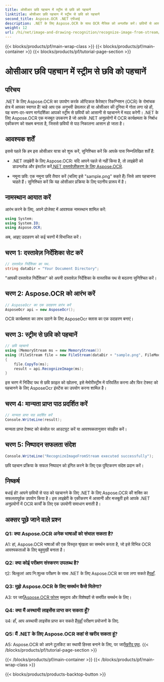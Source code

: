 ```yaml
---
title: ओसीआर छवि पहचान में स्ट्रीम से छवि को पहचानें
linktitle: ओसीआर छवि पहचान में स्ट्रीम से छवि को पहचानें
second_title: Aspose.OCR .NET एपीआई
description: .NET के लिए Aspose.OCR के साथ OCR मैजिक को अनलॉक करें। छवियों से आसानी से टेक्स्ट निकालें। चरण-दर-चरण मार्गदर्शन के लिए ट्यूटोरियल देखें।
weight: 12
url: /hi/net/image-and-drawing-recognition/recognize-image-from-stream/
---
```


{{< blocks/products/pf/main-wrap-class >}}
{{< blocks/products/pf/main-container >}}
{{< blocks/products/pf/tutorial-page-section >}}

# ओसीआर छवि पहचान में स्ट्रीम से छवि को पहचानें

## परिचय

.NET के लिए Aspose.OCR का उपयोग करके ऑप्टिकल कैरेक्टर रिकग्निशन (OCR) के रोमांचक क्षेत्र में आपका स्वागत है! चाहे आप एक अनुभवी डेवलपर हों या ओसीआर की दुनिया में गोता लगा रहे हों, यह चरण-दर-चरण मार्गदर्शिका आपको स्ट्रीम से छवियों को आसानी से पहचानने में मदद करेगी। .NET के लिए Aspose.OCR एक मजबूत उपकरण है जो आपके .NET अनुप्रयोगों में OCR कार्यक्षमता के निर्बाध एकीकरण को सक्षम बनाता है, जिससे छवियों से पाठ निकालना आसान हो जाता है।

## आवश्यक शर्तें

इससे पहले कि हम इस ओसीआर यात्रा को शुरू करें, सुनिश्चित करें कि आपके पास निम्नलिखित शर्तें हैं:

-  .NET लाइब्रेरी के लिए Aspose.OCR: यदि आपने पहले से नहीं किया है, तो लाइब्रेरी को डाउनलोड और इंस्टॉल करें[.NET दस्तावेज़ीकरण के लिए Aspose.OCR](https://reference.aspose.com/ocr/net/).

- नमूना छवि: एक नमूना छवि तैयार करें (चलिए इसे "sample.png" कहते हैं) जिसे आप पहचानना चाहते हैं। सुनिश्चित करें कि यह ओसीआर प्रक्रिया के लिए पठनीय प्रारूप में है।

## नामस्थान आयात करें

आरंभ करने के लिए, अपने प्रोजेक्ट में आवश्यक नामस्थान शामिल करें:

```csharp
using System;
using System.IO;
using Aspose.OCR;
```

अब, आइए उदाहरण को कई चरणों में विभाजित करें।

## चरण 1: दस्तावेज़ निर्देशिका सेट करें

```csharp
// दस्तावेज़ निर्देशिका का पथ.
string dataDir = "Your Document Directory";
```

"आपकी दस्तावेज़ निर्देशिका" को अपनी दस्तावेज़ निर्देशिका के वास्तविक पथ से बदलना सुनिश्चित करें।

## चरण 2: Aspose.OCR को आरंभ करें

```csharp
// AsposeOcr का एक उदाहरण प्रारंभ करें
AsposeOcr api = new AsposeOcr();
```

OCR कार्यक्षमता का लाभ उठाने के लिए AsposeOcr क्लास का एक उदाहरण बनाएं।

## चरण 3: स्ट्रीम से छवि को पहचानें

```csharp
// छवि पहचानो
using (MemoryStream ms = new MemoryStream())
using (FileStream file = new FileStream(dataDir + "sample.png", FileMode.Open, FileAccess.Read))
{
    file.CopyTo(ms);
    result = api.RecognizeImage(ms);
}
```

इस चरण में निर्दिष्ट पथ से छवि फ़ाइल को खोलना, इसे मेमोरीस्ट्रीम में परिवर्तित करना और फिर टेक्स्ट को पहचानने के लिए AsposeOcr इंस्टेंस का उपयोग करना शामिल है।

## चरण 4: मान्यता प्राप्त पाठ प्रदर्शित करें

```csharp
// मान्यता प्राप्त पाठ प्रदर्शित करें
Console.WriteLine(result);
```

मान्यता प्राप्त टेक्स्ट को कंसोल पर आउटपुट करें या आवश्यकतानुसार संग्रहीत करें।

## चरण 5: निष्पादन सफलता संदेश

```csharp
Console.WriteLine("RecognizeImageFromStream executed successfully");
```

छवि पहचान प्रक्रिया के सफल निष्पादन को इंगित करने के लिए एक पुष्टिकरण संदेश प्रदान करें।

## निष्कर्ष

बधाई हो! आपने छवियों से पाठ को पहचानने के लिए .NET के लिए Aspose.OCR की शक्ति का सफलतापूर्वक उपयोग किया है। इस लाइब्रेरी के एकीकरण में आसानी और मजबूती इसे आपके .NET अनुप्रयोगों में OCR कार्यों के लिए एक उपयोगी समाधान बनाती है।

## अक्सर पूछे जाने वाले प्रश्न

### Q1: क्या Aspose.OCR अनेक भाषाओं को संभाल सकता है?

A1: हां, Aspose.OCR भाषाओं की एक विस्तृत श्रृंखला का समर्थन करता है, जो इसे विभिन्न OCR आवश्यकताओं के लिए बहुमुखी बनाता है।

### Q2: क्या कोई परीक्षण संस्करण उपलब्ध है?

 ए2: बिल्कुल! आप नि:शुल्क परीक्षण के साथ .NET के लिए Aspose.OCR का पता लगा सकते हैं[यहाँ](https://releases.aspose.com/).

### Q3: मुझे Aspose.OCR के लिए समर्थन कैसे मिलेगा?

 A3: पर जाएँ[Aspose.OCR फोरम](https://forum.aspose.com/c/ocr/16) समुदाय और विशेषज्ञों से समर्पित समर्थन के लिए।

### Q4: क्या मैं अस्थायी लाइसेंस प्राप्त कर सकता हूँ?

 उ4: हाँ, आप अस्थायी लाइसेंस प्राप्त कर सकते हैं[यहाँ](https://purchase.aspose.com/temporary-license/) परीक्षण प्रयोजनों के लिए.

### Q5: मैं .NET के लिए Aspose.OCR कहां से खरीद सकता हूं?

 A5: Aspose.OCR को अपने टूलकिट का स्थायी हिस्सा बनाने के लिए, पर जाएँ[खरीद पृष्ठ](https://purchase.aspose.com/buy).
{{< /blocks/products/pf/tutorial-page-section >}}

{{< /blocks/products/pf/main-container >}}
{{< /blocks/products/pf/main-wrap-class >}}

{{< blocks/products/products-backtop-button >}}
